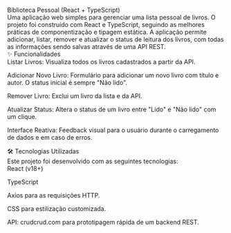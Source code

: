 Biblioteca Pessoal (React + TypeScript)  
Uma aplicação web simples para gerenciar uma lista pessoal de livros. O projeto foi construído com React e TypeScript, seguindo as melhores práticas de componentização e tipagem estática. A aplicação permite adicionar, listar, remover e atualizar o status de leitura dos livros, com todas as informações sendo salvas através de uma API REST.  
✨ Funcionalidades  
Listar Livros: Visualiza todos os livros cadastrados a partir da API.  

Adicionar Novo Livro: Formulário para adicionar um novo livro com título e autor. O status inicial é sempre "Não lido".  

Remover Livro: Exclui um livro da lista e da API.  

Atualizar Status: Altera o status de um livro entre "Lido" e "Não lido" com um clique.  
 
Interface Reativa: Feedback visual para o usuário durante o carregamento de dados e em caso de erros.  

🛠️ Tecnologias Utilizadas  
Este projeto foi desenvolvido com as seguintes tecnologias:   
React (v18+)  

TypeScript  

Axios para as requisições HTTP.  

CSS para estilização customizada.  

API: crudcrud.com para prototipagem rápida de um backend REST.  



